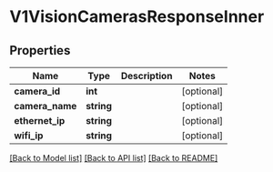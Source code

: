 # V1VisionCamerasResponseInner

## Properties
Name | Type | Description | Notes
------------ | ------------- | ------------- | -------------
**camera_id** | **int** |  | [optional] 
**camera_name** | **string** |  | [optional] 
**ethernet_ip** | **string** |  | [optional] 
**wifi_ip** | **string** |  | [optional] 

[[Back to Model list]](../../README.md#documentation-for-models) [[Back to API list]](../../README.md#documentation-for-api-endpoints) [[Back to README]](../../README.md)


